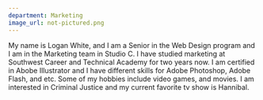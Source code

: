 ```yaml
---
department: Marketing
image_url: not-pictured.png
---
```

My name is Logan White, and I am a Senior in the Web Design program and I am in the Marketing team in Studio C. I have studied marketing at Southwest Career and Technical Academy for two years now. I am certified in Abobe Illustrator and I have different skills for Adobe Photoshop, Adobe Flash, and etc. Some of my hobbies include video games, and movies. I am interested in Criminal Justice and my current favorite tv show is Hannibal.
